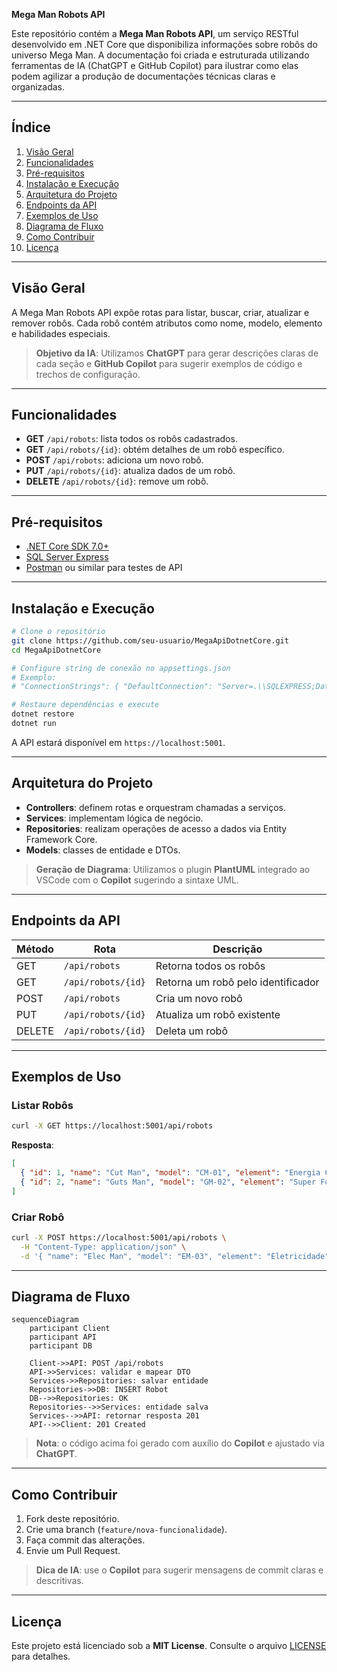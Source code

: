 **Mega Man Robots API**

Este repositório contém a **Mega Man Robots API**, um serviço RESTful desenvolvido em .NET Core que disponibiliza informações sobre robôs do universo Mega Man. A documentação foi criada e estruturada utilizando ferramentas de IA (ChatGPT e GitHub Copilot) para ilustrar como elas podem agilizar a produção de documentações técnicas claras e organizadas.

---

## Índice

1. [Visão Geral](#visão-geral)
2. [Funcionalidades](#funcionalidades)
3. [Pré-requisitos](#pré-requisitos)
4. [Instalação e Execução](#instalação-e-execução)
5. [Arquitetura do Projeto](#arquitetura-do-projeto)
6. [Endpoints da API](#endpoints-da-api)
7. [Exemplos de Uso](#exemplos-de-uso)
8. [Diagrama de Fluxo](#diagrama-de-fluxo)
9. [Como Contribuir](#como-contribuir)
10. [Licença](#licença)

---

## Visão Geral

A Mega Man Robots API expõe rotas para listar, buscar, criar, atualizar e remover robôs. Cada robô contém atributos como nome, modelo, elemento e habilidades especiais.

> **Objetivo da IA**: Utilizamos **ChatGPT** para gerar descrições claras de cada seção e **GitHub Copilot** para sugerir exemplos de código e trechos de configuração.

---

## Funcionalidades

* **GET** `/api/robots`: lista todos os robôs cadastrados.
* **GET** `/api/robots/{id}`: obtém detalhes de um robô específico.
* **POST** `/api/robots`: adiciona um novo robô.
* **PUT** `/api/robots/{id}`: atualiza dados de um robô.
* **DELETE** `/api/robots/{id}`: remove um robô.

---

## Pré-requisitos

* [.NET Core SDK 7.0+](https://dotnet.microsoft.com/download)
* [SQL Server Express](https://www.microsoft.com/pt-br/sql-server/sql-server-downloads)
* [Postman](https://www.postman.com/) ou similar para testes de API

---

## Instalação e Execução

```bash
# Clone o repositório
git clone https://github.com/seu-usuario/MegaApiDotnetCore.git
cd MegaApiDotnetCore

# Configure string de conexão no appsettings.json
# Exemplo:
# "ConnectionStrings": { "DefaultConnection": "Server=.\\SQLEXPRESS;Database=MegaApi;Trusted_Connection=True;" }

# Restaure dependências e execute
dotnet restore
dotnet run
```

A API estará disponível em `https://localhost:5001`.

---

## Arquitetura do Projeto

* **Controllers**: definem rotas e orquestram chamadas a serviços.
* **Services**: implementam lógica de negócio.
* **Repositories**: realizam operações de acesso a dados via Entity Framework Core.
* **Models**: classes de entidade e DTOs.

> **Geração de Diagrama**: Utilizamos o plugin **PlantUML** integrado ao VSCode com o **Copilot** sugerindo a sintaxe UML.

---

## Endpoints da API

| Método | Rota               | Descrição                          |
| ------ | ------------------ | ---------------------------------- |
| GET    | `/api/robots`      | Retorna todos os robôs             |
| GET    | `/api/robots/{id}` | Retorna um robô pelo identificador |
| POST   | `/api/robots`      | Cria um novo robô                  |
| PUT    | `/api/robots/{id}` | Atualiza um robô existente         |
| DELETE | `/api/robots/{id}` | Deleta um robô                     |

---

## Exemplos de Uso

### Listar Robôs

```bash
curl -X GET https://localhost:5001/api/robots
```

**Resposta**:

```json
[
  { "id": 1, "name": "Cut Man", "model": "CM-01", "element": "Energia Cortante" },
  { "id": 2, "name": "Guts Man", "model": "GM-02", "element": "Super Força" }
]
```

### Criar Robô

```bash
curl -X POST https://localhost:5001/api/robots \
  -H "Content-Type: application/json" \
  -d '{ "name": "Elec Man", "model": "EM-03", "element": "Eletricidade" }'
```

---

## Diagrama de Fluxo

```mermaid
sequenceDiagram
    participant Client
    participant API
    participant DB

    Client->>API: POST /api/robots
    API->>Services: validar e mapear DTO
    Services->>Repositories: salvar entidade
    Repositories->>DB: INSERT Robot
    DB-->>Repositories: OK
    Repositories-->>Services: entidade salva
    Services-->>API: retornar resposta 201
    API-->>Client: 201 Created
```

> **Nota**: o código acima foi gerado com auxílio do **Copilot** e ajustado via **ChatGPT**.

---

## Como Contribuir

1. Fork deste repositório.
2. Crie uma branch (`feature/nova-funcionalidade`).
3. Faça commit das alterações.
4. Envie um Pull Request.

> **Dica de IA**: use o **Copilot** para sugerir mensagens de commit claras e descritivas.

---

## Licença

Este projeto está licenciado sob a **MIT License**. Consulte o arquivo [LICENSE](LICENSE) para detalhes.
